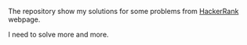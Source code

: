 The repository show my solutions for some problems from [HackerRank](https://www.hackerrank.com/) webpage.

I need to solve more and more.
